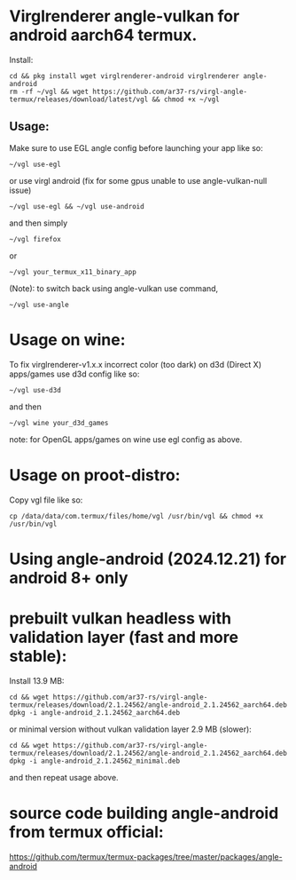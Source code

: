 # Virglrenderer angle-vulkan for android aarch64 termux.
Install:
```
cd && pkg install wget virglrenderer-android virglrenderer angle-android
rm -rf ~/vgl && wget https://github.com/ar37-rs/virgl-angle-termux/releases/download/latest/vgl && chmod +x ~/vgl
```
## Usage:
Make sure to use EGL angle config before launching your app like so:
```
~/vgl use-egl
```

or use virgl android (fix for some gpus unable to use angle-vulkan-null issue)
```
~/vgl use-egl && ~/vgl use-android
```

and then simply
```
~/vgl firefox
```
or
```
~/vgl your_termux_x11_binary_app
```

(Note): to switch back using angle-vulkan use command,
```
~/vgl use-angle
```


# Usage on wine:
To fix virglrenderer-v1.x.x incorrect color (too dark) on d3d
(Direct X) apps/games use d3d config like so:
```
~/vgl use-d3d
```
and then
```
~/vgl wine your_d3d_games
```

note:
for OpenGL apps/games on wine use egl config as above.

# Usage on proot-distro:
Copy vgl file like so:
```
cp /data/data/com.termux/files/home/vgl /usr/bin/vgl && chmod +x /usr/bin/vgl
```

# Using angle-android (2024.12.21) for android 8+ only
# prebuilt vulkan headless with validation layer (fast and more stable):
Install 13.9 MB:
```
cd && wget https://github.com/ar37-rs/virgl-angle-termux/releases/download/2.1.24562/angle-android_2.1.24562_aarch64.deb
dpkg -i angle-android_2.1.24562_aarch64.deb
```
or minimal version without vulkan validation layer 2.9 MB (slower):
```
cd && wget https://github.com/ar37-rs/virgl-angle-termux/releases/download/2.1.24562/angle-android_2.1.24562_aarch64.deb
dpkg -i angle-android_2.1.24562_minimal.deb
```

and then repeat usage above.

# source code building angle-android from termux official:
https://github.com/termux/termux-packages/tree/master/packages/angle-android
